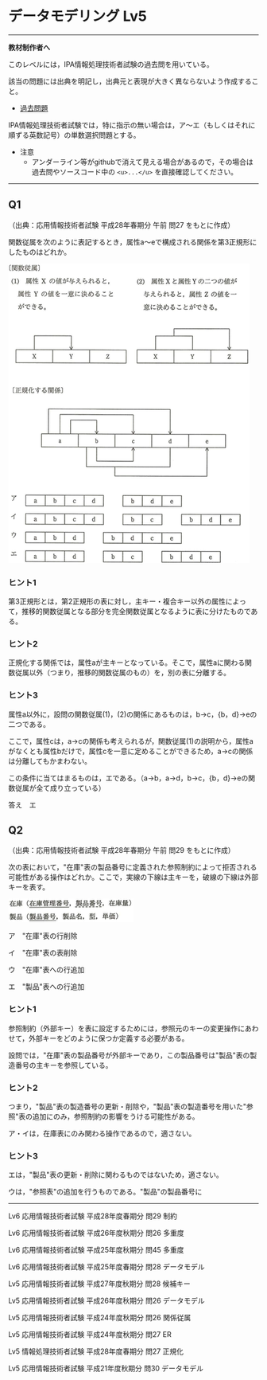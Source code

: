 # データモデリング Lv5

----

**教材制作者へ**

このレベルには，IPA情報処理技術者試験の過去問を用いている。

該当の問題には出典を明記し，出典元と表現が大きく異ならないよう作成すること。

- [過去問題](https://www.jitec.ipa.go.jp/1_04hanni_sukiru/_index_mondai.html)

IPA情報処理技術者試験では，特に指示の無い場合は，ア〜エ（もしくはそれに順ずる英数記号）の単数選択問題とする。

 
 - 注意
 	- アンダーライン等がgithubで消えて見える場合があるので，その場合は過去問やソースコード中の `<u>...</u>` を直接確認してください。

----

## Q1

（出典：応用情報技術者試験 平成28年春期分 午前 問27 をもとに作成）

関数従属を次のように表記するとき，属性a〜eで構成される関係を第3正規形にしたものはどれか。

![出典：応用情報技術者試験 平成28年春期分 午前 問27](./img/ipa_h28s_ap_am_q27.png)

### ヒント1

第3正規形とは，第2正規形の表に対し，主キー・複合キー以外の属性によって，推移的関数従属となる部分を完全関数従属となるように表に分けたものである。

### ヒント2

正規化する関係では，属性aが主キーとなっている。そこで，属性aに関わる関数従属以外（つまり，推移的関数従属のもの）を，別の表に分離する。

### ヒント3

属性a以外に，設問の関数従属(1)，(2)の関係にあるものは，b→c，{b，d}→eの二つである。

ここで，属性cは，a→cの関係も考えられるが，関数従属(1)の説明から，属性aがなくとも属性bだけで，属性cを一意に定めることができるため，a→cの関係は分離してもかまわない。

この条件に当てはまるものは，エである。（a→b，a→d，b→c，{b，d}→eの関数従属が全て成り立っている）

答え　エ

## Q2

（出典：応用情報技術者試験 平成28年春期分 午前 問29 をもとに作成）

次の表において，"在庫"表の製品番号に定義された参照制約によって拒否される可能性がある操作はどれか。ここで，実線の下線は主キーを，破線の下線は外部キーを表す。

![出典：応用情報技術者試験 平成28年春期分 午前 問27](./img/ipa_h28s_ap_am_q29.png)

ア　"在庫"表の行削除

イ　"在庫"表の表削除

ウ　"在庫"表への行追加

エ　"製品"表への行追加

### ヒント1

参照制約（外部キー）を表に設定するためには，参照元のキーの変更操作にあわせて，外部キーをどのように保つか定義する必要がある。

設問では，"在庫"表の製品番号が外部キーであり，この製品番号は"製品"表の製造番号の主キーを参照している。

### ヒント2

つまり，"製品"表の製造番号の更新・削除や，"製品"表の製造番号を用いた"参照"表の追加にのみ，参照制約の影響をうける可能性がある。

ア・イは，在庫表にのみ関わる操作であるので，適さない。

### ヒント3

エは，"製品"表の更新・削除に関わるものではないため，適さない。

ウは，"参照表"の追加を行うものである。"製品"の製品番号に

---



Lv6 応用情報技術者試験 平成28年度春期分 問29 制約

Lv6 応用情報技術者試験 平成26年度秋期分 問26 多重度

Lv6 応用情報技術者試験 平成25年度秋期分 問45 多重度

Lv6 応用情報技術者試験 平成25年度春期分 問28 データモデル

Lv5 応用情報技術者試験 平成27年度秋期分 問28 候補キー

Lv5 応用情報技術者試験 平成26年度秋期分 問26 データモデル

Lv5 応用情報技術者試験 平成24年度秋期分 問26 関係従属

Lv5 応用情報技術者試験 平成24年度秋期分 問27 ER

Lv5 情報処理技術者試験 平成28年度春期分 問27 正規化

Lv5 応用情報技術者試験 平成21年度秋期分 問30 データモデル 
